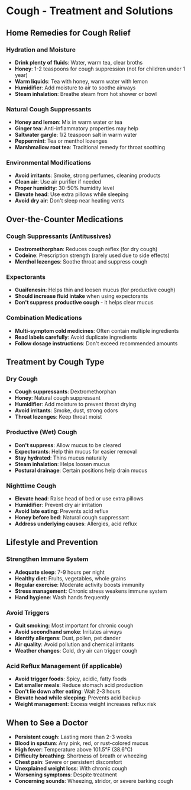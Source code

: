 # Cough - Treatment and Solutions

## Home Remedies for Cough Relief

### Hydration and Moisture
- **Drink plenty of fluids**: Water, warm tea, clear broths
- **Honey**: 1-2 teaspoons for cough suppression (not for children under 1 year)
- **Warm liquids**: Tea with honey, warm water with lemon
- **Humidifier**: Add moisture to air to soothe airways
- **Steam inhalation**: Breathe steam from hot shower or bowl

### Natural Cough Suppressants
- **Honey and lemon**: Mix in warm water or tea
- **Ginger tea**: Anti-inflammatory properties may help
- **Saltwater gargle**: 1/2 teaspoon salt in warm water
- **Peppermint**: Tea or menthol lozenges
- **Marshmallow root tea**: Traditional remedy for throat soothing

### Environmental Modifications
- **Avoid irritants**: Smoke, strong perfumes, cleaning products
- **Clean air**: Use air purifier if needed
- **Proper humidity**: 30-50% humidity level
- **Elevate head**: Use extra pillows while sleeping
- **Avoid dry air**: Don't sleep near heating vents

## Over-the-Counter Medications

### Cough Suppressants (Antitussives)
- **Dextromethorphan**: Reduces cough reflex (for dry cough)
- **Codeine**: Prescription strength (rarely used due to side effects)
- **Menthol lozenges**: Soothe throat and suppress cough

### Expectorants
- **Guaifenesin**: Helps thin and loosen mucus (for productive cough)
- **Should increase fluid intake** when using expectorants
- **Don't suppress productive cough** - it helps clear mucus

### Combination Medications
- **Multi-symptom cold medicines**: Often contain multiple ingredients
- **Read labels carefully**: Avoid duplicate ingredients
- **Follow dosage instructions**: Don't exceed recommended amounts

## Treatment by Cough Type

### Dry Cough
- **Cough suppressants**: Dextromethorphan
- **Honey**: Natural cough suppressant
- **Humidifier**: Add moisture to prevent throat drying
- **Avoid irritants**: Smoke, dust, strong odors
- **Throat lozenges**: Keep throat moist

### Productive (Wet) Cough
- **Don't suppress**: Allow mucus to be cleared
- **Expectorants**: Help thin mucus for easier removal
- **Stay hydrated**: Thins mucus naturally
- **Steam inhalation**: Helps loosen mucus
- **Postural drainage**: Certain positions help drain mucus

### Nighttime Cough
- **Elevate head**: Raise head of bed or use extra pillows
- **Humidifier**: Prevent dry air irritation
- **Avoid late eating**: Prevents acid reflux
- **Honey before bed**: Natural cough suppressant
- **Address underlying causes**: Allergies, acid reflux

## Lifestyle and Prevention

### Strengthen Immune System
- **Adequate sleep**: 7-9 hours per night
- **Healthy diet**: Fruits, vegetables, whole grains
- **Regular exercise**: Moderate activity boosts immunity
- **Stress management**: Chronic stress weakens immune system
- **Hand hygiene**: Wash hands frequently

### Avoid Triggers
- **Quit smoking**: Most important for chronic cough
- **Avoid secondhand smoke**: Irritates airways
- **Identify allergens**: Dust, pollen, pet dander
- **Air quality**: Avoid pollution and chemical irritants
- **Weather changes**: Cold, dry air can trigger cough

### Acid Reflux Management (if applicable)
- **Avoid trigger foods**: Spicy, acidic, fatty foods
- **Eat smaller meals**: Reduce stomach acid production
- **Don't lie down after eating**: Wait 2-3 hours
- **Elevate head while sleeping**: Prevents acid backup
- **Weight management**: Excess weight increases reflux risk

## When to See a Doctor
- **Persistent cough**: Lasting more than 2-3 weeks
- **Blood in sputum**: Any pink, red, or rust-colored mucus
- **High fever**: Temperature above 101.5°F (38.6°C)
- **Difficulty breathing**: Shortness of breath or wheezing
- **Chest pain**: Severe or persistent discomfort
- **Unexplained weight loss**: With chronic cough
- **Worsening symptoms**: Despite treatment
- **Concerning sounds**: Wheezing, stridor, or severe barking cough
